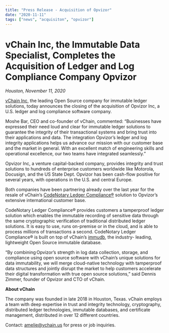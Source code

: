 ```yaml
---
title: "Press Release - Acquisition of Opvizor"
date: "2020-11-11"
tags: ["news", "acquisiton", "opvizor"]
---
```


# **vChain Inc, the Immutable Data Specialist, Completes the Acquisition of Ledger and Log Compliance Company Opvizor**

*Houston, November 11, 2020*

[vChain Inc](/about), the leading Open Source company for immutable ledger solutions, today
announces the closing of the acquisition of Opvizor Inc, a U.S. ledger and log
compliance software company.

Moshe Bar, CEO and co-founder of vChain, commented: “Businesses have expressed
their need loud and clear for immutable ledger solutions to guarantee the integrity of
their transactional systems and bring trust into their applications and data. The
integration Opvizor’s ledger and log integrity applications helps us advance our mission
with our customer base and the market in general. With an excellent match of
engineering skills and operational excellence, our two teams have integrated
seamlessly.”

Opvizor Inc, a venture capital-backed company, provides integrity and trust solutions to
hundreds of enterprise customers worldwide like Motorola, Docusign, and the US State
Dept. Opvizor has been cash-flow positive for several years, with operations in the U.S.
and central Europe.

Both companies have been partnering already over the last year for the resale of
vChain’s [CodeNotary Ledger Compliance®](/products/ledger-compliance)
solution to Opvizor’s extensive international customer base.

CodeNotary Ledger Compliance® provides customers a tamperproof ledger solution
which enables the immutable recording of sensitive data through the same
cryptographic verification of traditional distributed ledger solutions. It is easy to use, runs
on-premise or in the cloud, and is able to process millions of transactions a second.
CodeNotary Ledger Compliance® is built on top of vChain’s [immudb](https://www.immudb.io), the industry-
leading, lightweight Open Source immutable database.

“By combining Opvizor’s strength in log data collection, storage, and compliance using
open source software with vChain’s unique solutions for data immutability, we will
merge cloud-native technology with tamperproof data structures and jointly disrupt the
market to help customers accelerate their digital transformation with true open source
solutions,” said Dennis Zimmer, founder of Opvizor and CTO of vChain.

**About vChain**

The company was founded in late 2018 in Houston, Texas. vChain employs a team with
deep expertise in trust and integrity technology, cryptography, distributed ledger
technologies, immutable databases, and certificate management, distributed in over 12
different countries.

Contact: [amelie@vchain.us](mailto:amelie@vchain.us) for press or job inquiries.